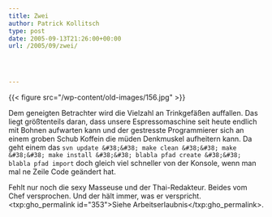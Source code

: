 ```yaml
---
title: Zwei
author: Patrick Kollitsch
type: post
date: 2005-09-13T21:26:00+00:00
url: /2005/09/zwei/




---
```

{{< figure src="/wp-content/old-images/156.jpg" >}}

Dem geneigten Betrachter wird die Vielzahl an Trinkgefäßen auffallen. Das liegt größtenteils daran, dass unsere Espressomaschine seit heute endlich mit Bohnen aufwarten kann und der gestresste Programmierer sich an einem groben Schub Koffein die müden Denkmuskel aufheitern kann. Da geht einem das `svn update &#38;&#38; make clean &#38;&#38; make &#38;&#38; make install &#38;&#38; blabla pfad create &#38;&#38; blabla pfad import` doch gleich viel schneller von der Konsole, wenn man mal ne Zeile Code geändert hat.

Fehlt nur noch die sexy Masseuse und der Thai-Redakteur. Beides vom Chef versprochen. Und der hält immer, was er verspricht. <txp:gho_permalink id="353">Siehe Arbeitserlaubnis</txp:gho_permalink>.

